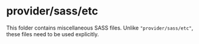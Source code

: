 # provider/sass/etc

This folder contains miscellaneous SASS files. Unlike `"provider/sass/etc"`, these files
need to be used explicitly.
